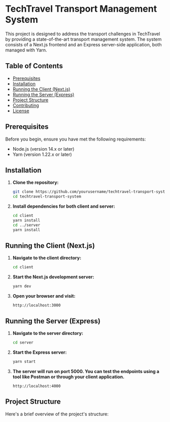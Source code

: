 # TechTravel Transport Management System

This project is designed to address the transport challenges in TechTravel by providing a state-of-the-art transport management system. 
The system consists of a Next.js frontend and an Express server-side application, both managed with Yarn.

## Table of Contents

- [Prerequisites](#prerequisites)
- [Installation](#installation)
- [Running the Client (Next.js)](#running-the-client-nextjs)
- [Running the Server (Express)](#running-the-server-express)
- [Project Structure](#project-structure)
- [Contributing](#contributing)
- [License](#license)

## Prerequisites

Before you begin, ensure you have met the following requirements:

- Node.js (version 14.x or later)
- Yarn (version 1.22.x or later)

## Installation

1. **Clone the repository:**

    ```bash
    git clone https://github.com/yourusername/techtravel-transport-system.git
    cd techtravel-transport-system
    ```

2. **Install dependencies for both client and server:**

    ```bash
    cd client
    yarn install
    cd ../server
    yarn install
    ```

## Running the Client (Next.js)

1. **Navigate to the client directory:**

    ```bash
    cd client
    ```

2. **Start the Next.js development server:**

    ```bash
    yarn dev
    ```

3. **Open your browser and visit:**

    ```
    http://localhost:3000
    ```

## Running the Server (Express)

1. **Navigate to the server directory:**

    ```bash
    cd server
    ```

2. **Start the Express server:**

    ```bash
    yarn start
    ```

3. **The server will run on port 5000. You can test the endpoints using a tool like Postman or through your client application.**

    ```
    http://localhost:4000
    ```

## Project Structure

Here's a brief overview of the project's structure:

